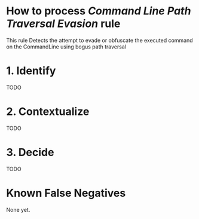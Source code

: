 # How to process *Command Line Path Traversal Evasion* rule
This rule Detects the attempt to evade or obfuscate the executed command on the CommandLine using bogus path traversal

# 1. Identify
TODO

# 2. Contextualize
TODO

# 3. Decide
TODO

# Known False Negatives
None yet.
